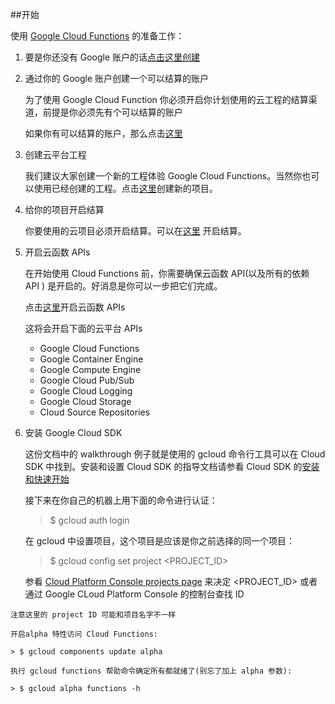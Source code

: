 ##开始

使用 [Google Cloud Functions](https://cloud.google.com/functions/docs/) 的准备工作：

 1. 要是你还没有 Google 账户的话[点击这里创建](https://accounts.google.com/SignUp)
 2. 通过你的 Google 账户创建一个可以结算的账户
	
	为了使用 Google Cloud Function 你必须开启你计划使用的云工程的结算渠道，前提是你必须先有个可以结算的账户

	如果你有可以结算的账户，那么点击[这里](https://console.cloud.google.com/billing?_ga=1.11430708.1008720489.1449201561)

 3. 创建云平台工程

	我们建议大家创建一个新的工程体验 Google Cloud Functions。当然你也可以使用已经创建的工程。点击[这里](https://console.cloud.google.com/project?_ga=1.203378321.1008720489.1449201561)创建新的项目。

 4. 给你的项目开启结算

	你要使用的云项目必须开启结算。可以在[这里](https://console.cloud.google.com/project?_ga=1.203378321.1008720489.1449201561) 开启结算。

 5. 开启云函数 APIs

	在开始使用 Cloud Functions 前，你需要确保云函数 API(以及所有的依赖 API ) 是开启的。好消息是你可以一步把它们完成。

	点击[这里](https://console.cloud.google.com/flows/enableapi?apiid=cloudfunctions,container,compute_component,storage_component,pubsub,logging,source&pli=1&_ga=1.1977009.1008720489.1449201561)开启云函数 APIs
	
	这将会开启下面的云平台 APIs
	
	* Google Cloud Functions
	* Google Container Engine
	* Google Compute Engine
	* Google Cloud Pub/Sub
	* Google Cloud Logging
	* Google Cloud Storage
	* Cloud Source Repositories 

6. 安装 Google Cloud SDK

	这份文档中的 walkthrough 例子就是使用的 gcloud 命令行工具可以在 Cloud SDK 中找到。安装和设置 Cloud SDK 的指导文档请参看 Cloud SDK 的[安装和快速开始](https://cloud.google.com/sdk)

	接下来在你自己的机器上用下面的命令进行认证：

	> $ gcloud auth login

	在 gcloud 中设置项目，这个项目是应该是你之前选择的同一个项目：

	> $ gcloud config set project <PROJECT_ID>

	参看 [Cloud Platform Console projects page](https://console.cloud.google.com/project?_ga=1.241528706.1008720489.1449201561) 来决定 <PROJECT_ID> 或者通过 Google CLoud Platform Console 的控制台查找 ID

```
注意这里的 project ID 可能和项目名字不一样
```

	开启alpha 特性访问 Cloud Functions:

	> $ gcloud components update alpha

	执行 gcloud functions 帮助命令确定所有都就绪了(别忘了加上 alpha 参数):

	> $ gcloud alpha functions -h
